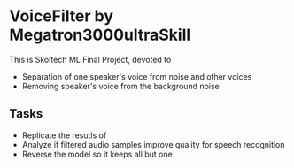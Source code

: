 # VoiceFilter by Megatron3000ultraSkill
This is Skoltech ML Final Project, devoted to 
+ Separation of one speaker's voice from noise and other voices 
+ Removing speaker's voice from the background noise

## Tasks
+ Replicate the resutls of 
+ Analyze if filtered audio samples improve quality for speech recognition
+ Reverse the model so it keeps all but one
